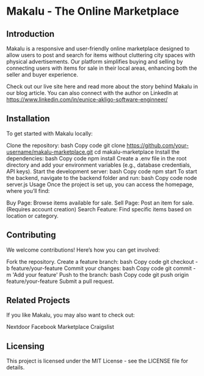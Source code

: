# Makalu - The Online Marketplace
## Introduction
Makalu is a responsive and user-friendly online marketplace designed to allow users to post and search for items without cluttering city spaces with physical advertisements. Our platform simplifies buying and selling by connecting users with items for sale in their local areas, enhancing both the seller and buyer experience.

Check out our live site here and read more about the story behind Makalu in our blog article. You can also connect with the author on LinkedIn at https://www.linkedin.com/in/eunice-akligo-software-enginneer/

## Installation
To get started with Makalu locally:

Clone the repository:
bash
Copy code
git clone https://github.com/your-username/makalu-marketplace.git
cd makalu-marketplace
Install the dependencies:
bash
Copy code
npm install
Create a .env file in the root directory and add your environment variables (e.g., database credentials, API keys).
Start the development server:
bash
Copy code
npm start
To start the backend, navigate to the backend folder and run:
bash
Copy code
node server.js
Usage
Once the project is set up, you can access the homepage, where you’ll find:

Buy Page: Browse items available for sale.
Sell Page: Post an item for sale. (Requires account creation)
Search Feature: Find specific items based on location or category.

## Contributing
We welcome contributions! Here’s how you can get involved:

Fork the repository.
Create a feature branch:
bash
Copy code
git checkout -b feature/your-feature
Commit your changes:
bash
Copy code
git commit -m 'Add your feature'
Push to the branch:
bash
Copy code
git push origin feature/your-feature
Submit a pull request.

## Related Projects
If you like Makalu, you may also want to check out:

Nextdoor
Facebook Marketplace
Craigslist

## Licensing
This project is licensed under the MIT License - see the LICENSE file for details.